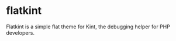 flatkint
========

Flatkint is a simple flat theme for Kint, the debugging helper for PHP developers.
